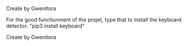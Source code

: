 Create by Gwenitora

For the good functiunment of the projet, type that to install the keyboard detector:
    "pip3 install keyboard"

Create by Gwenitora